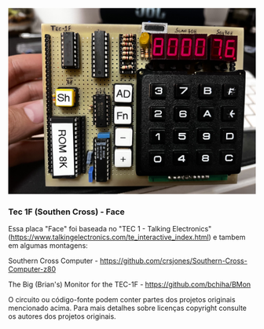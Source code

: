 <img src="https://github.com/diego123cruz/Z80Mini/blob/main/TEC-1(SC)%20-%20Face/Z80Mini-SouthernCross.jpeg" title="Tec 1F (Southen Cross) - Face" alt="Tec 1F (Southen Cross) - Face">

### Tec 1F (Southen Cross) - Face
Essa placa "Face" foi baseada no "TEC 1 - Talking Electronics" (https://www.talkingelectronics.com/te_interactive_index.html) e tambem em algumas montagens:

Southern Cross Computer - https://github.com/crsjones/Southern-Cross-Computer-z80

The Big (Brian's) Monitor for the TEC-1F - https://github.com/bchiha/BMon


O circuito ou código-fonte podem conter partes dos projetos originais mencionado acima. Para mais detalhes sobre licenças copyright consulte os autores dos projetos originais.

